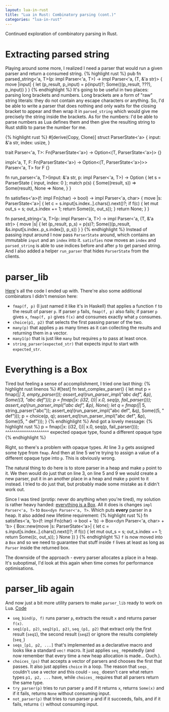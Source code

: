```yaml
---
layout: lua-in-rust
title: "Lua in Rust: Combinatory parsing (cont.)"
categories: "lua-in-rust"
---
```


Continued exploration of combinatory parsing in Rust.

Extracting parsed string
========================

Playing around some more, I realized I need a parser that
would run a given parser and return a consumed string.
{% highlight rust %}
pub fn parsed_string<'a, T>(p: impl Parser<'a, T>) -> impl Parser<'a, (T, &'a str)> {
    move |input| {
        let (p_result, p_input) = p(input)?;
        Some(((p_result, ???), p_input))
    }
}
{% endhighlight %}
It's going to be useful in two places: parsing long brackets and numbers. Long brackets
are a form of "raw" string literals: they do not contain any escape characters or anything.
So, I'd be able to write a parser that does nothing and only waits for the closing bracket to appear and
then wrap it in `parsed_string` which would give me precisely the string inside the brackets.
As for the numbers: I'd be able to parse numbers as Lua defines them and then give the resulting string
to Rust stdlib to parse the number for me.

{% highlight rust %}
#[derive(Copy, Clone)]
struct ParserState<'a> {
    input: &'a str,
    index: usize,
}

trait Parser<'a, T>: Fn(ParserState<'a>) -> Option<(T, ParserState<'a>)> {}

impl<'a, T, F: Fn(ParserState<'a>) -> Option<(T, ParserState<'a>)>> Parser<'a, T> for F {}

fn run_parser<'a, T>(input: &'a str, p: impl Parser<'a, T>) -> Option<T> {
    let s = ParserState { input, index: 0 };
    match p(s) {
        Some((result, s)) => Some(result),
        None => None,
    }
}

fn satisfies<'a>(f: impl Fn(char) -> bool) -> impl Parser<'a, char> {
    move |s: ParserState<'a>| {
        let c = s.input[s.index..].chars().next()?;
        if f(c) {
            let mut out_s = s;
            out_s.index += 1;
            return Some((c, out_s));
        }
        return None;
    }
}

fn parsed_string<'a, T>(p: impl Parser<'a, T>) -> impl Parser<'a, (T, &'a str)> {
    move |s| {
        let (p_result, p_s) = p(s)?;
        Some(((p_result, &s.input[s.index..p_s.index]), p_s))
    }
}
{% endhighlight %}
Instead of passing input around I now pass `ParserState` around, which contains an immutable `input` and
an `index` into it. `satisfies` now moves an `index` and `parsed_string` is able to use indices before and
after `p` to get parsed string. And I also added a helper `run_parser` that hides `ParserState` from the clients.

parser_lib
==========

[Here](https://github.com/projedi/lua-in-rust/commit/8091ba06d56ae788cdfa89333d2a5835a5a3a44a)'s all the code I ended up with. There're also some additional combinators I didn't mension here:
* `fmap(f, p)` (I just named it like it's in Haskell) that applies a function `f` to the result of parser `p`. If parser `p` fails, `fmap(f, p)` also fails; if parser `p` gives `x`, `fmap(f, p)` gives `f(x)` and consumes exactly what `p` consumes.
* `choice(p1, p2)` that selects the first passing parser of the two.
* `many(p)` that applies `p` as many times as it can collecting the results and returning them in a vector.
* `many1(p)` that is just like `many` but requires `p` to pass at least once.
* `string_parser(expected_str)` that expects input to start with `expected_str`.

Everything is a Box
===================

Tired but feeling a sense of accomplishment, I tried one last thing:
{% highlight rust linenos %}
#[test]
fn test_complex_parser() {
    let mut p = fmap(|_| 3, empty_parser());
    assert_eq!(run_parser_impl("abc def", &p), Some((3, "abc def")));
    p = fmap(|x: (i32, ())| x.0, seq(p, fail_parser()));
    assert_eq!(run_parser_impl("abc def", &p), None);
    let q = fmap(|_| 5, string_parser("abc"));
    assert_eq!(run_parser_impl("abc def", &q), Some((5, " def")));
    p = choice(p, q);
    assert_eq!(run_parser_impl("abc def", &p), Some((5, " def")));
}
{% endhighlight %}
And got a lovely message:
{% highlight rust %}
p = fmap(|x: (i32, ())| x.0, seq(p, fail_parser()));
                             ^^^^^^^^^^^^^^^^^^^^^ expected opaque type, found a different opaque type
{% endhighlight %}

Right, so there's a problem with opaque types. At line 3 `p` gets assigned some type from `fmap`. And then
at line 5 we're trying to assign a value of a different opaque type into `p`. This is obviously wrong.

The natural thing to do here is to store parser in a heap and make `p` point to it. We then would do just that
on line 3, on line 5 and 9 we would create a new parser, put it in an another place in a heap and make `p`
point to it instead. I tried to do just that, but probably made some mistake as it didn't work out.

Since I was tired (protip: never do anything when you're tired), my solution is rather heavy handed:
[everything is a Box](https://github.com/projedi/lua-in-rust/commit/b9bb4226901a06e250e918fe32843909ddf01bb3).
All it does is changes `impl Parser<'a, T>` to `Box<dyn Parser<'a, T>`. Which puts **every** parser in a heap.
It also added new lifetime requirement:
{% highlight rust %}
fn satisfies<'a, 'b>(f: impl Fn(char) -> bool + 'b) -> Box<dyn Parser<'a, char> + 'b> {
    Box::new(move |s: ParserState<'a>| {
        let c = s.input[s.index..].chars().next()?;
        if f(c) {
            let mut out_s = s;
            out_s.index += 1;
            return Some((c, out_s));
        }
        None
    })
}
{% endhighlight %}
`f` is now moved into a `Box` and so we need to guarantee that stuff inside `f` lives at least as long as `Parser` inside
the returned box.

The downside of the approach - every parser allocates a place in a heap. It's suboptimal, I'd look at this
again when time comes for performance optimisations.

parser_lib again
================

And now just a bit more utility parsers to make `parser_lib` ready to work on Lua. [Code](https://github.com/projedi/lua-in-rust/commit/047042b24ef0bebc2a95075ca7c98702aa5638ae)

* `seq_bind(p, f)` runs parser `p`, extracts the result `x` and returns parser `f(x)`.
* `seq1(p1, p2)`, `seq2(p1, p2)`, `seq_(p1, p2)` that extract only the first result (`seq1`), the second result (`seq2`) or ignore the results completely (`seq_`)
* `seqs_[p1, p2, ...]` that's implemented as a declarative macro and looks like a standard `vec!` macro. It just applies `seq_` repeatedly (and now remember that every time a new heap allocation is made... Ouch.).
* `choices_(ps)` that accepts a vector of parsers and chooses the first that passes. It also just applies `choice` in a loop. The reason that `seqs_` couldn't use a vector and this could - `seq_` doesn't care what return types `p1, p2, ...` have, while `choices_` requires that all parsers return the same type.
* `try_parser(p)` tries to run parser `p` and if it returns `x`, returns `Some(x)` and if it fails, returns `None` without consuming input.
* `not_parser(p)` that tries to run parser `p` and if it succeeds, fails, and if it fails, returns `()` without consuming input.
